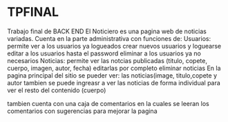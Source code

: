 # TPFINAL
Trabajo final de BACK END
El Noticiero es una pagina web de noticias variadas.
Cuenta en la parte administrativa con funciones de:
  Usuarios: permite ver a los usuarios ya logueados
            crear nuevos usuarios y loguearse
            editar a los usuarios hasta el password
            eliminar a los usuarios ya no necesarios
  Noticias: permite ver las notcias publicadas (titulo, copete, cuerpo, imagen, autor, fecha)
            editarlas por completo
            eliminar noticias
En la pagina principal del sitio se pueder ver:
  las noticias(image, titulo,copete y autor
  tambien se puede ingreasr a ver las noticias de forma individual para ver el resto del contenido (cuerpo)

tambien cuenta con una caja de comentarios en la cuales se leeran los comentarios con sugerencias para mejorar la pagina
  
